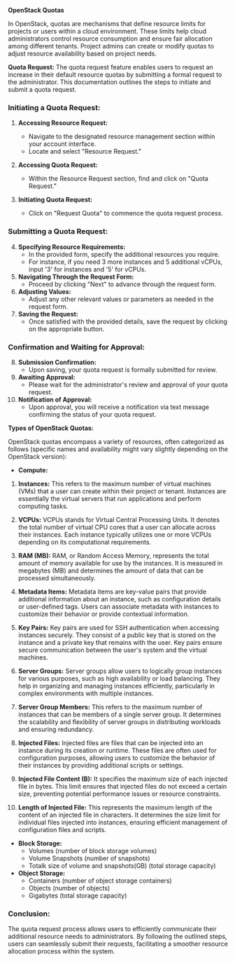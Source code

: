 **OpenStack Quotas**

In OpenStack, quotas are mechanisms that define resource limits for projects or users within a cloud environment. These limits help cloud administrators control resource consumption and ensure fair allocation among different tenants. Project admins can create or modify quotas to adjust resource availability based on project needs.

**Quota Request:**
The quota request feature enables users to request an increase in their default resource quotas by submitting a formal request to the administrator. This documentation outlines the steps to initiate and submit a quota request.

### Initiating a Quota Request:

1. **Accessing Resource Request:**
    
    - Navigate to the designated resource management section within your account interface.
    - Locate and select "Resource Request."
2. **Accessing Quota Request:**
    
    - Within the Resource Request section, find and click on "Quota Request."
3. **Initiating Quota Request:**
    
    - Click on "Request Quota" to commence the quota request process.

### Submitting a Quota Request:

4. **Specifying Resource Requirements:**
    - In the provided form, specify the additional resources you require.
    - For instance, if you need 3 more instances and 5 additional vCPUs, input '3' for instances and '5' for vCPUs.
5. **Navigating Through the Request Form:**
    - Proceed by clicking "Next" to advance through the request form.
6. **Adjusting Values:**
    - Adjust any other relevant values or parameters as needed in the request form.
7. **Saving the Request:**
    - Once satisfied with the provided details, save the request by clicking on the appropriate button.

### Confirmation and Waiting for Approval:

8. **Submission Confirmation:**
    - Upon saving, your quota request is formally submitted for review.
9. **Awaiting Approval:**
    - Please wait for the administrator's review and approval of your quota request.
10. **Notification of Approval:**
    - Upon approval, you will receive a notification via text message confirming the status of your quota request.

**Types of OpenStack Quotas:**

OpenStack quotas encompass a variety of resources, often categorized as follows (specific names and availability might vary slightly depending on the OpenStack version):

- **Compute:**
1. **Instances:** This refers to the maximum number of virtual machines (VMs) that a user can create within their project or tenant. Instances are essentially the virtual servers that run applications and perform computing tasks.
    
2. **VCPUs:** VCPUs stands for Virtual Central Processing Units. It denotes the total number of virtual CPU cores that a user can allocate across their instances. Each instance typically utilizes one or more VCPUs depending on its computational requirements.
    
3. **RAM (MB):** RAM, or Random Access Memory, represents the total amount of memory available for use by the instances. It is measured in megabytes (MB) and determines the amount of data that can be processed simultaneously.
    
4. **Metadata Items:** Metadata items are key-value pairs that provide additional information about an instance, such as configuration details or user-defined tags. Users can associate metadata with instances to customize their behavior or provide contextual information.
    
5. **Key Pairs:** Key pairs are used for SSH authentication when accessing instances securely. They consist of a public key that is stored on the instance and a private key that remains with the user. Key pairs ensure secure communication between the user's system and the virtual machines.
    
6. **Server Groups:** Server groups allow users to logically group instances for various purposes, such as high availability or load balancing. They help in organizing and managing instances efficiently, particularly in complex environments with multiple instances.
    
7. **Server Group Members:** This refers to the maximum number of instances that can be members of a single server group. It determines the scalability and flexibility of server groups in distributing workloads and ensuring redundancy.
    
8. **Injected Files:** Injected files are files that can be injected into an instance during its creation or runtime. These files are often used for configuration purposes, allowing users to customize the behavior of their instances by providing additional scripts or settings.
    
9. **Injected File Content (B):** It specifies the maximum size of each injected file in bytes. This limit ensures that injected files do not exceed a certain size, preventing potential performance issues or resource constraints.
    
10. **Length of Injected File:** This represents the maximum length of the content of an injected file in characters. It determines the size limit for individual files injected into instances, ensuring efficient management of configuration files and scripts.
    
- **Block Storage:**
    - Volumes (number of block storage volumes)
    - Volume Snapshots  (number of snapshots)
    - Totalk size of volume and snapshots(GB) (total storage capacity)
- **Object Storage:**
    - Containers (number of object storage containers)
    - Objects (number of objects)
    - Gigabytes (total storage capacity)
### Conclusion:

The quota request process allows users to efficiently communicate their additional resource needs to administrators. By following the outlined steps, users can seamlessly submit their requests, facilitating a smoother resource allocation process within the system.